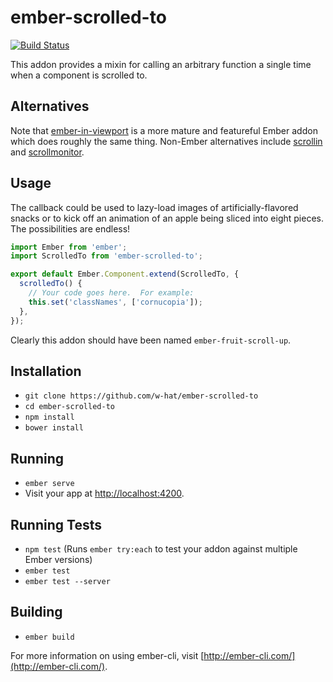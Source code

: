 # ember-scrolled-to

[![Build Status](https://travis-ci.org/w-hat/ember-scrolled-to.svg?branch=master)](https://travis-ci.org/w-hat/ember-scrolled-to)

This addon provides a mixin for calling an arbitrary function a single time
when a component is scrolled to.

## Alternatives

Note that [ember-in-viewport](https://github.com/dockyard/ember-in-viewport) is
a more mature and featureful Ember addon which does roughly the same thing.
Non-Ember alternatives include [scrollin](https://github.com/samccone/scrollin)
and [scrollmonitor](https://github.com/stutrek/scrollMonitor).

## Usage

The callback could be used to lazy-load images of artificially-flavored snacks
or to kick off an animation of an apple being sliced into eight pieces.
The possibilities are endless!

```js
import Ember from 'ember';
import ScrolledTo from 'ember-scrolled-to';

export default Ember.Component.extend(ScrolledTo, {
  scrolledTo() {
    // Your code goes here.  For example:
    this.set('classNames', ['cornucopia']);
  },
});
```

Clearly this addon should have been named `ember-fruit-scroll-up`.

## Installation

* `git clone https://github.com/w-hat/ember-scrolled-to`
* `cd ember-scrolled-to`
* `npm install`
* `bower install`

## Running

* `ember serve`
* Visit your app at [http://localhost:4200](http://localhost:4200).

## Running Tests

* `npm test` (Runs `ember try:each` to test your addon against multiple Ember versions)
* `ember test`
* `ember test --server`

## Building

* `ember build`

For more information on using ember-cli, visit [http://ember-cli.com/](http://ember-cli.com/).
